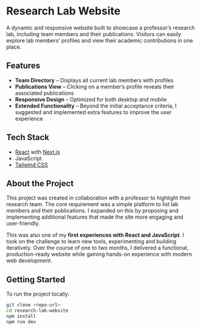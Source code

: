 # Research Lab Website

A dynamic and responsive website built to showcase a professor’s research lab, including team members and their publications. Visitors can easily explore lab members’ profiles and view their academic contributions in one place.

## Features
- **Team Directory** – Displays all current lab members with profiles  
- **Publications View** – Clicking on a member’s profile reveals their associated publications  
- **Responsive Design** – Optimized for both desktop and mobile  
- **Extended Functionality** – Beyond the initial acceptance criteria, I suggested and implemented extra features to improve the user experience  

## Tech Stack
- [React](https://reactjs.org/) with [Next.js](https://nextjs.org/)  
- JavaScript  
- [Tailwind CSS](https://tailwindcss.com/)  

## About the Project
This project was created in collaboration with a professor to highlight their research team. The core requirement was a simple platform to list lab members and their publications. I expanded on this by proposing and implementing additional features that made the site more engaging and user-friendly.

This was also one of my **first experiences with React and JavaScript**. I took on the challenge to learn new tools, experimenting and building iteratively. Over the course of one to two months, I delivered a functional, production-ready website while gaining hands-on experience with modern web development.

## Getting Started
To run the project locally:
```bash
git clone <repo-url>
cd research-lab-website
npm install
npm run dev
